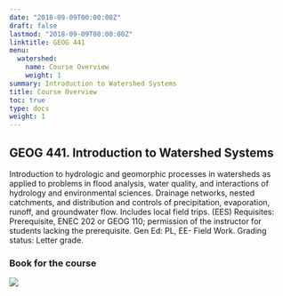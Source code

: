 ```yaml
---
date: "2018-09-09T00:00:00Z"
draft: false
lastmod: "2018-09-09T00:00:00Z"
linktitle: GEOG 441
menu:
  watershed:
    name: Course Overview
    weight: 1
summary: Introduction to Watershed Systems
title: Course Overview
toc: true
type: docs
weight: 1
---
```


## GEOG 441. Introduction to Watershed Systems

Introduction to hydrologic and geomorphic processes in watersheds as applied to problems in flood analysis, water quality, and interactions of hydrology and environmental sciences. Drainage networks, nested catchments, and distribution and controls of precipitation, evaporation, runoff, and groundwater flow. Includes local field trips. (EES)
Requisites: Prerequisite, ENEC 202 or GEOG 110; permission of the instructor for students lacking the prerequisite.
Gen Ed: PL, EE- Field Work.
Grading status: Letter grade.


### Book for the course
![](/img/hornberger.jpg)


